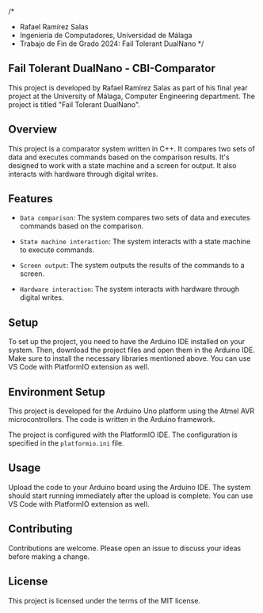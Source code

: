/*
  * Rafael Ramírez Salas
  * Ingeniería de Computadores, Universidad de Málaga
  * Trabajo de Fin de Grado 2024: Fail Tolerant DualNano
*/

## Fail Tolerant DualNano - CBI-Comparator

This project is developed by Rafael Ramírez Salas as part of his final year project at the University of Málaga, Computer Engineering department. The project is titled "Fail Tolerant DualNano".

## Overview

This project is a comparator system written in C++. It compares two sets of data and executes commands based on the comparison results. It's designed to work with a state machine and a screen for output. It also interacts with hardware through digital writes.

## Features

- `Data comparison`: The system compares two sets of data and executes commands based on the comparison.

- `State machine interaction`: The system interacts with a state machine to execute commands.

- `Screen output`: The system outputs the results of the commands to a screen.

- `Hardware interaction`: The system interacts with hardware through digital writes.

## Setup

To set up the project, you need to have the Arduino IDE installed on your system. Then, download the project files and open them in the Arduino IDE. Make sure to install the necessary libraries mentioned above. You can use VS Code with PlatformIO extension as well.

## Environment Setup

This project is developed for the Arduino Uno platform using the Atmel AVR microcontrollers. The code is written in the Arduino framework.

The project is configured with the PlatformIO IDE. The configuration is specified in the `platformio.ini` file.

## Usage

Upload the code to your Arduino board using the Arduino IDE. The system should start running immediately after the upload is complete. You can use VS Code with PlatformIO extension as well.

## Contributing

Contributions are welcome. Please open an issue to discuss your ideas before making a change.

## License

This project is licensed under the terms of the MIT license.